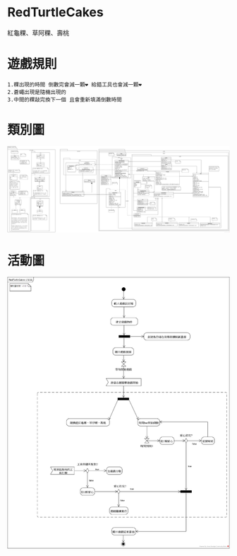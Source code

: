 # RedTurtleCakes
紅龜粿、草阿粿、壽桃

# 遊戲規則
```text
1.粿出現的時間 倒數完會減一顆❤ 給錯工具也會減一顆❤
2.蒼蠅出現是隨機出現的
3.中間的粿敲完換下一個 且會重新填滿倒數時間
```

# 類別圖
![](https://github.com/Extra-Yvette/RedTurtleCakes/blob/master_projectfix_yvette/uml/RedTurtleCakes.png?raw=true?raw=true)

# 活動圖
![](https://github.com/Extra-Yvette/RedTurtleCakes/blob/master/uml/RedTurtleCakes-%E6%B4%BB%E5%8B%95%E5%9C%96.png?raw=true)
